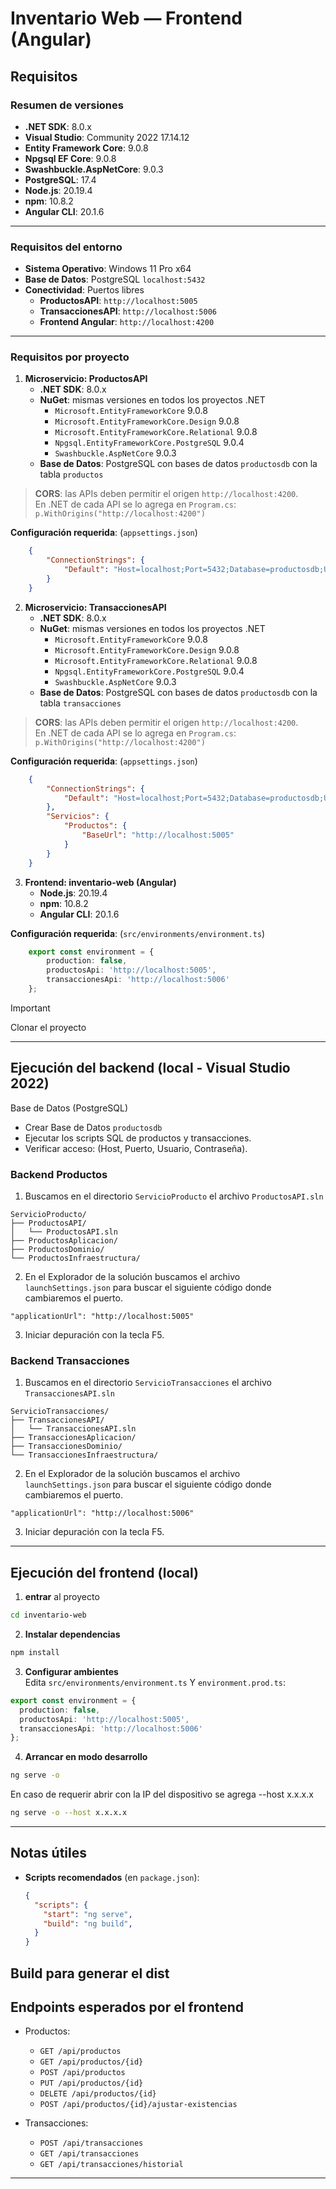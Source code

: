 # Inventario Web — Frontend (Angular)

## Requisitos

### Resumen de versiones
- **.NET SDK**: 8.0.x
- **Visual Studio**: Community 2022 17.14.12
- **Entity Framework Core**: 9.0.8
- **Npgsql EF Core**: 9.0.8
- **Swashbuckle.AspNetCore**: 9.0.3
- **PostgreSQL**: 17.4
- **Node.js**: 20.19.4
- **npm**: 10.8.2
- **Angular CLI**: 20.1.6

---

### Requisitos del entorno
- **Sistema Operativo**: Windows 11 Pro x64
- **Base de Datos**: PostgreSQL `localhost:5432`
- **Conectividad**: Puertos libres
	- **ProductosAPI**: `http://localhost:5005`
	- **TransaccionesAPI**: `http://localhost:5006`
	- **Frontend Angular**: `http://localhost:4200`

---	

### Requisitos por proyecto
1. **Microservicio: ProductosAPI**
	- **.NET SDK**: 8.0.x
	- **NuGet**: mismas versiones en todos los proyectos .NET
		- `Microsoft.EntityFrameworkCore` 9.0.8
		- `Microsoft.EntityFrameworkCore.Design` 9.0.8
		- `Microsoft.EntityFrameworkCore.Relational` 9.0.8
		- `Npgsql.EntityFrameworkCore.PostgreSQL` 9.0.4
		- `Swashbuckle.AspNetCore` 9.0.3
	- **Base de Datos**: PostgreSQL con bases de datos `productosdb` con la tabla `productos`

> **CORS**: las APIs deben permitir el origen `http://localhost:4200`.  
> En .NET de cada API se lo agrega en `Program.cs`:  
> `p.WithOrigins("http://localhost:4200")`  

**Configuración requerida**: (`appsettings.json`)
```json
	{
		"ConnectionStrings": {
			"Default": "Host=localhost;Port=5432;Database=productosdb;Username=postgres;Password=postgres"
		}
	}
```

2. **Microservicio: TransaccionesAPI**
	- **.NET SDK**: 8.0.x
	- **NuGet**: mismas versiones en todos los proyectos .NET
		- `Microsoft.EntityFrameworkCore` 9.0.8
		- `Microsoft.EntityFrameworkCore.Design` 9.0.8
		- `Microsoft.EntityFrameworkCore.Relational` 9.0.8
		- `Npgsql.EntityFrameworkCore.PostgreSQL` 9.0.4
		- `Swashbuckle.AspNetCore` 9.0.3
	- **Base de Datos**: PostgreSQL con bases de datos `productosdb` con la tabla `transacciones`

> **CORS**: las APIs deben permitir el origen `http://localhost:4200`.  
> En .NET de cada API se lo agrega en `Program.cs`:  
> `p.WithOrigins("http://localhost:4200")` 

**Configuración requerida**: (`appsettings.json`)
```json
	{
		"ConnectionStrings": {
			"Default": "Host=localhost;Port=5432;Database=productosdb;Username=postgres;Password=postgres"
		},
		"Servicios": {
			"Productos": {
				"BaseUrl": "http://localhost:5005"
			}
		}
	}
```

3. **Frontend: inventario-web (Angular)**
	- **Node.js**: 20.19.4
	- **npm**: 10.8.2
	- **Angular CLI**: 20.1.6

**Configuración requerida**: (`src/environments/environment.ts`)
```ts
	export const environment = {
		production: false,
		productosApi: 'http://localhost:5005',
		transaccionesApi: 'http://localhost:5006' 
	};
```

> [!IMPORTANT]
> Clonar el proyecto

---

## Ejecución del backend (local - Visual Studio 2022)
Base de Datos (PostgreSQL)
- Crear Base de Datos `productosdb`
- Ejecutar los scripts SQL de productos y transacciones.
- Verificar acceso: (Host, Puerto, Usuario, Contraseña).

### Backend Productos

1. Buscamos en el directorio `ServicioProducto` el archivo `ProductosAPI.sln`
```
ServicioProducto/
├── ProductosAPI/
│   └── ProductosAPI.sln
├── ProductosAplicacion/
├── ProductosDominio/
└── ProductosInfraestructura/
```

2. En el Explorador de la solución buscamos el archivo `launchSettings.json` para buscar el siguiente código donde cambiaremos el puerto.
```
"applicationUrl": "http://localhost:5005"
```

3. Iniciar depuración con la tecla F5.

### Backend Transacciones

1. Buscamos en el directorio `ServicioTransacciones` el archivo `TransaccionesAPI.sln`
```
ServicioTransacciones/
├── TransaccionesAPI/
│   └── TransaccionesAPI.sln
├── TransaccionesAplicacion/
├── TransaccionesDominio/
└── TransaccionesInfraestructura/
```

2. En el Explorador de la solución buscamos el archivo `launchSettings.json` para buscar el siguiente código donde cambiaremos el puerto.
```
"applicationUrl": "http://localhost:5006"
```

3. Iniciar depuración con la tecla F5.

---

## Ejecución del frontend (local)

1) **entrar** al proyecto
```bash
cd inventario-web
```

2) **Instalar dependencias**
```bash
npm install
```

3) **Configurar ambientes**  
Edita `src/environments/environment.ts` Y `environment.prod.ts`:

```ts
export const environment = {
  production: false,
  productosApi: 'http://localhost:5005',
  transaccionesApi: 'http://localhost:5006'
};
```

4) **Arrancar en modo desarrollo**
```bash
ng serve -o
```
En caso de requerir abrir con la IP del dispositivo se agrega --host x.x.x.x
```bash
ng serve -o --host x.x.x.x
```

---

## Notas útiles

- **Scripts recomendados** (en `package.json`):
  ```json
  {
    "scripts": {
      "start": "ng serve",
      "build": "ng build",
    }
  }
  ```
Build para generar el dist
---

## Endpoints esperados por el frontend

- Productos:
  - `GET /api/productos`
  - `GET /api/productos/{id}`
  - `POST /api/productos`
  - `PUT /api/productos/{id}`
  - `DELETE /api/productos/{id}`
  - `POST /api/productos/{id}/ajustar-existencias`

- Transacciones:
  - `POST /api/transacciones`
  - `GET /api/transacciones`
  - `GET /api/transacciones/historial`

---